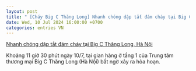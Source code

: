 ```yaml
---
layout: post
title: " [Cháy Big C Thăng Long] Nhanh chóng dập tắt đám cháy tại Big C Thăng Long, Hà Nội"
date: Wed, 10 Jul 2024 16:00:00 +0700
categories: entries VN
---
```

[Nhanh chóng dập tắt đám cháy tại Big C Thăng Long, Hà Nội](https://baotintuc.vn/xa-hoi/nhanh-chong-dap-tat-dam-chay-tai-big-c-thang-long-ha-noi-20240710140323761.htm)

Khoảng 11 giờ 30 phút ngày 10/7, tại gian hàng ở tầng 1 của Trung tâm thương mại Big C Thăng Long (Hà Nội) bất ngờ xảy ra hỏa hoạn.

